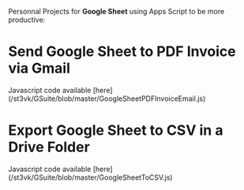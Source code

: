 Personnal Projects for <b>Google Sheet</b> using Apps Script to be more productive: 

<H1>Send Google Sheet to PDF Invoice via Gmail</H1>
Javascript code available [here](/st3vk/GSuite/blob/master/GoogleSheetPDFInvoiceEmail.js)

<H1>Export Google Sheet to CSV in a Drive Folder</H1>
Javascript code available [here](/st3vk/GSuite/blob/master/GoogleSheetToCSV.js)
